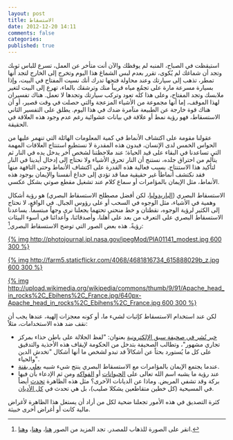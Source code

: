 ```yaml
---
layout: post
title: الاستسقاط
date: 2012-12-20 14:11
comments: false
categories: 
published: true
---
```




استيقظت في الصباح، المنبه لم يوقظك والآن أنت متأخر عن العمل، تسرع للباس ثوبك وتجد أن شماغك لم يُكوى، تقرر بعدم لبس الشماغ هذا اليوم وتخرج إلى الخارج لتجد أنها تمطر، تذهب إلى سيارتك وعند محاولة فتحها تدرك أنك نسيت المفتاح في البيت، وإذا بسيارة مسرعة مارة على تجمُع مياه قريباً منك وترشقك بالماء، تهرع إلى البيت لتغير ملابسك وتجد المفتاح، وعلى هذا كله تعود وتركب سيارتك وتجدها لا تعمل. هناك تفسيران لهذا الموقف، إما أنها مجموعة من الأشياء المزعجة والتي حصلت في وقت قصير، أو أن هناك قوة خارجة عن الطبيعة متآمرة ضدك في هذا اليوم. يطلق على التفسير الثاني الاستسقاط، فهو رؤية نمط أو علاقة في بيانات عشوائية رغم عدم وجود هذه العلاقة في الحقيقة.

عقولنا مقومة على اكتشاف الأنماط في كمية المعلومات الهائلة التي تنهمر عليها من الحواس الخمس لدى الإنسان، فبدون هذه المقدرة لا نستطيع استنتاج العلاقات المهمة التي تساعدنا في البقاء على قيد الحياة؛ عند ملاحظتنا لشخص آخر يدخل يده في النار ثم يتألم من احتراق جلده، نستنج أن النار تحرق الأشياء ولا نحتاج إلى إدخال أيدينا في النار لتأكيد هذا الاستنتاج. بسبب فعالية هذه القدرة على اكتشاف الأنماط وحتى التافهة منها فقد نكتشف أنماطاً غير حقيقية مما قد تؤدي إلى خداع أنفسنا والإيمان بوجود هذه الأنماط، مثل الإيمان بالمؤامرات أو سماع كلام عند تشغيل مقطع صوتي بشكل عكسي.

الاستسقاط البصري ([الباريدوليا](http://ar.wikipedia.org/wiki/الباريدوليا)، لكن أفضل مصطلح الاستسقاط البصري) هو رؤية أشكال وهمية في الأشياء، مثل الوجوه في السحب أو على رؤوس الجبال. في الواقع، لا نحتاج إلى الكثير لرؤية الوجوه، نقطتان و خط منحني تحتهما يجعلنا نرى وجهاً مبتسماً. يساعدنا الاستسقاط البصري على التعرف من بعد على أهلنا، وأصدقائنا، وأعدائنا في أسوء البيئات رؤيةً. هذه بعض الصور التي توضح الاستسقاط البصري[^1]:

[{% img http://photojournal.jpl.nasa.gov/jpegMod/PIA01141_modest.jpg 600 300 %}](http://photojournal.jpl.nasa.gov/catalog/PIA01141)

[{% img http://farm5.staticflickr.com/4068/4681816734_615888029b_z.jpg 600 300 %}](http://www.flickr.com/photos/errantfool/4681816734/sizes/z/)

[{% img http://upload.wikimedia.org/wikipedia/commons/thumb/9/91/Apache_head_in_rocks%2C_Ebihens%2C_France.jpg/640px-Apache_head_in_rocks%2C_Ebihens%2C_France.jpg 600 300 %}](http://en.wikipedia.org/wiki/File:Apache_head_in_rocks,_Ebihens,_France.jpg)


لكن عند استخدام الاستسقاط كإثبات لشيء ما، أو كونه معجزات إلهية، عندها يجب أن نقف ضد هذه الاستخدامات، مثلاً:

* [خبر نُشر في صحيفة سبق الإلكترونية](http://sabq.org/U6Pede) بعنوان: "لفظ الجلالة على باطن حذاء بمركز تجاري مشهور"، وتطالب الصحيفة بتدخل من الحكومة لإيقاف هذه الأحذية والتدقيق على كل ما يُستورد بحثاً عن أشكالاً قد تبدو لشخص ما أنها أشكال "تخدش الدين والحياء".
* عندما يجتمع الإيمان بالمؤامرات مع الاستسقاط البصري ينتج شيء شبيه [بعلي بقنة](https://www.youtube.com/user/Bugnah914).
* عند رؤية ما يشبه اسم الله تعالى على [الحيوانات](http://news.bbc.co.uk/2/hi/middle_east/3572325.stm) أو [الفواكه](http://news.bbc.co.uk/2/hi/uk_news/443173.stm) ومن ثم الإدعاء بأن فيها بركة وقد تشفي المريض. وماذا عن الديانات الآخرى؟ مثل هذه الظاهرة [تحدث](http://www.telegraph.co.uk/news/newstopics/howaboutthat/6768134/Holy-cow-born-with-cross-on-forehead.html) أيضاً في المسيحية (كل خطين متقاطعين يشكلا صليب)، بل هي تحدث في [كل الأديان](http://en.wikipedia.org/wiki/Perceptions_of_religious_imagery_in_natural_phenomena).

كثرة التصديق في هذه الأمور تجعلنا ضحية لكل من أراد أن يستغل هذا الظاهرة لأغراض مالية كانت أو أغراض أخرى خبيثة.



[^1]: انقر على الصورة للذهاب للمصدر. تجد المزيد من الصور [هنا](http://en.wikipedia.org/wiki/Pareidolia)، و[هنا](http://discovermagazine.com/tags?tag=Pareidolia#.UNM9AKUmUw4)، و[هنا](http://www.skepdic.com/pareidol.html). 